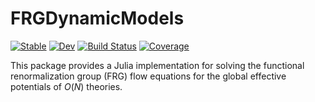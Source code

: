 # FRGDynamicModels

[![Stable](https://img.shields.io/badge/docs-stable-blue.svg)](https://Yangyang-Tan.github.io/FRGDynamicModels.jl/stable/)
[![Dev](https://img.shields.io/badge/docs-dev-blue.svg)](https://Yangyang-Tan.github.io/FRGDynamicModels.jl/dev/)
[![Build Status](https://github.com/Yangyang-Tan/FRGDynamicModels.jl/actions/workflows/CI.yml/badge.svg?branch=main)](https://github.com/Yangyang-Tan/FRGDynamicModels.jl/actions/workflows/CI.yml?query=branch%3Amain)
[![Coverage](https://codecov.io/gh/Yangyang-Tan/FRGDynamicModels.jl/branch/main/graph/badge.svg)](https://codecov.io/gh/Yangyang-Tan/FRGDynamicModels.jl)

This package provides a Julia implementation for solving the functional renormalization group (FRG) flow equations for the global effective potentials of $O(N)$ theories.

